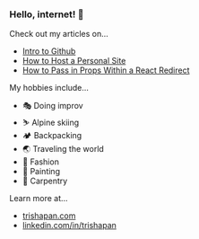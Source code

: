 ### Hello, internet! 👋


Check out my articles on...
- [Intro to Github](https://trishapan.medium.com/intro-to-github-101-what-is-github-384b598c69a9#c43e-7af934d2004e)
- [How to Host a Personal Site](https://trishapan.medium.com/how-to-host-a-personal-site-github-pages-dce9b10316c1)
- [How to Pass in Props Within a React Redirect](https://trishapan.medium.com/react-router-dom-how-to-pass-in-props-within-a-redirect-d414a46bcd60)

My hobbies include...
- 🎭 Doing improv
- ⛷ Alpine skiing 
- 🏕 Backpacking
- 🌏 Traveling the world
- 👗 Fashion
- 🎨 Painting
- 👷 Carpentry


Learn more at...

- [trishapan.com](https://trishapan.com/)
- [linkedin.com/in/trishapan](https://www.linkedin.com/in/trishapan)

<!--
**patricia-pan/patricia-pan** is a ✨ _special_ ✨ repository because its `README.md` (this file) appears on your GitHub profile.

Here are some ideas to get you started:

- 🔭 I’m currently working on ...
- 🌱 I’m currently learning ...
- 👯 I’m looking to collaborate on ...
- 🤔 I’m looking for help with ...
- 💬 Ask me about ...
- 📫 How to reach me: ...
- 😄 Pronouns: ...
- ⚡ Fun fact: ...
-->
